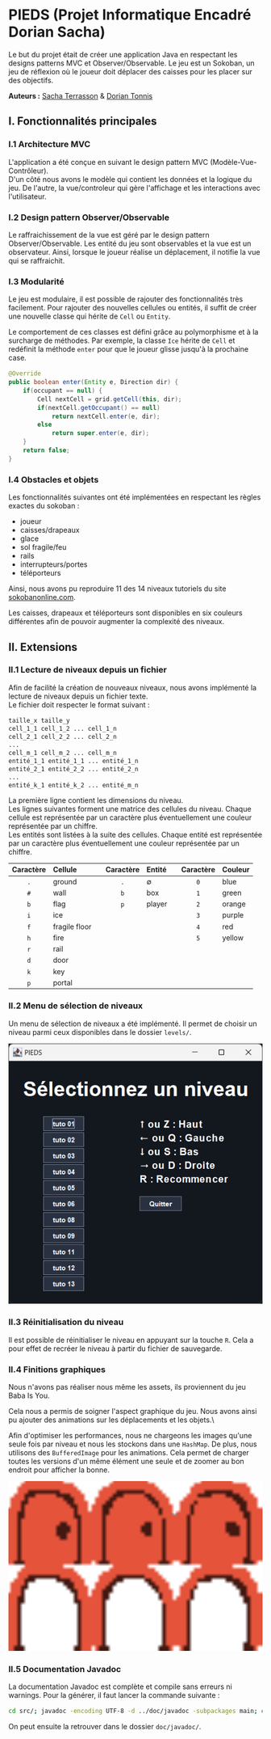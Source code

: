 # PIEDS (Projet Informatique Encadré Dorian Sacha)

Le but du projet était de créer une application Java en respectant les designs patterns MVC et Observer/Observable. Le jeu est un Sokoban, un jeu de réflexion où le joueur doit déplacer des caisses pour les placer sur des objectifs.

**Auteurs :** [Sacha Terrasson](https://github.com/Fireboss05) & [Dorian Tonnis](https://github.com/Dorian-T)

## I. Fonctionnalités principales

### I.1 Architecture MVC

L'application a été conçue en suivant le design pattern MVC (Modèle-Vue-Contrôleur).\
D'un côté nous avons le modèle qui contient les données et la logique du jeu. De l'autre, la vue/controleur qui gère l'affichage et les interactions avec l'utilisateur.

### I.2 Design pattern Observer/Observable

Le raffraichissement de la vue est géré par le design pattern Observer/Observable. Les entité du jeu sont observables et la vue est un observateur. Ainsi, lorsque le joueur réalise un déplacement, il notifie la vue qui se raffraichit.

### I.3 Modularité

Le jeu est modulaire, il est possible de rajouter des fonctionnalités très facilement. Pour rajouter des nouvelles cellules ou entités, il suffit de créer une nouvelle classe qui hérite de `Cell` ou `Entity`.

Le comportement de ces classes est défini grâce au polymorphisme et à la surcharge de méthodes. Par exemple, la classe `Ice` hérite de `Cell` et redéfinit la méthode `enter` pour que le joueur glisse jusqu'à la prochaine case.

```java
@Override
public boolean enter(Entity e, Direction dir) {
    if(occupant == null) {
        Cell nextCell = grid.getCell(this, dir);
        if(nextCell.getOccupant() == null)
            return nextCell.enter(e, dir);
        else
            return super.enter(e, dir);
    }
    return false;
}
```

### I.4 Obstacles et objets

Les fonctionnalités suivantes ont été implémentées en respectant les règles exactes du sokoban :

- joueur
- caisses/drapeaux
- glace
- sol fragile/feu
- rails
- interrupteurs/portes
- téléporteurs

Ainsi, nous avons pu reproduire 11 des 14 niveaux tutoriels du site [sokobanonline.com](https://www.sokobanonline.com/play/tutorials).

Les caisses, drapeaux et téléporteurs sont disponibles en six couleurs différentes afin de pouvoir augmenter la complexité des niveaux.

<!-- TODO: diagramme de classe -->

## II. Extensions

### II.1 Lecture de niveaux depuis un fichier

Afin de facilité la création de nouveaux niveaux, nous avons implémenté la lecture de niveaux depuis un fichier texte.\
Le fichier doit respecter le format suivant :

```plaintext
taille_x taille_y
cell_1_1 cell_1_2 ... cell_1_n
cell_2_1 cell_2_2 ... cell_2_n
...
cell_m_1 cell_m_2 ... cell_m_n
entité_1_1 entité_1_1 ... entité_1_n
entité_2_1 entité_2_2 ... entité_2_n
...
entité_k_1 entité_k_2 ... entité_m_n
```

La première ligne contient les dimensions du niveau.\
Les lignes suivantes forment une matrice des cellules du niveau. Chaque cellule est représentée par un caractère plus éventuellement une couleur représentée par un chiffre.\
Les entités sont listées à la suite des cellules. Chaque entité est représentée par un caractère plus éventuellement une couleur représentée par un chiffre.

| Caractère | Cellule | | Caractère | Entité | | Caractère | Couleur |
| :-: | :-- | - | :-: | :-- | - | :-: | :-- |
| `.` | ground | | `.` | $\emptyset$ | | `0` | blue |
| `#` | wall | | `b` | box | | `1` | green |
| `b` | flag | | `p` | player | | `2` | orange |
| `i` | ice | | | | | `3` | purple |
| `f` | fragile floor | | | | | `4` | red |
| `h` | fire | | | | | `5` | yellow |
| `r` | rail | | | | | | |
| `d` | door | | | | | | |
| `k` | key | | | | | | |
| `p` | portal | | | | | | |

### II.2 Menu de sélection de niveaux

Un menu de sélection de niveaux a été implémenté. Il permet de choisir un niveau parmi ceux disponibles dans le dossier `levels/`.

![menu](data/img/menu.png)

### II.3 Réinitialisation du niveau

Il est possible de réinitialiser le niveau en appuyant sur la touche `R`. Cela a pour effet de recréer le niveau à partir du fichier de sauvegarde.

### II.4 Finitions graphiques

Nous n'avons pas réaliser nous même les assets, ils proviennent du jeu Baba Is You.

Cela nous a permis de soigner l'aspect graphique du jeu. Nous avons ainsi pu ajouter des animations sur les déplacements et les objets.\

Afin d'optimiser les performances, nous ne chargeons les images qu'une seule fois par niveau et nous les stockons dans une `HashMap`. De plus, nous utilisons des `BufferedImage` pour les animations. Cela permet de charger toutes les versions d'un même élément une seule et de zoomer au bon endroit pour afficher la bonne.

![baba](data/img/door.png)

### II.5 Documentation Javadoc

La documentation Javadoc est complète et compile sans erreurs ni warnings. Pour la générer, il faut lancer la commande suivante :

```bash
cd src/; javadoc -encoding UTF-8 -d ../doc/javadoc -subpackages main; cd ..
```

On peut ensuite la retrouver dans le dossier `doc/javadoc/`.
